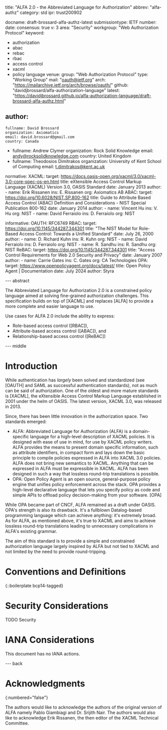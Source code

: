 title: "ALFA 2.0 - the Abbreviated Language for Authorization"
abbrev: "alfa-authz"
category: std
ipr: trust200902

docname: draft-brossard-alfa-authz-latest
submissiontype: IETF 
number:
date:
consensus: true
v: 3
area: "Security"
workgroup: "Web Authorization Protocol"
keyword:
 - authorization
 - abac
 - rebac
 - rbac
 - access control
 - xacml
 - policy language
venue:
  group: "Web Authorization Protocol"
  type: "Working Group"
  mail: "oauth@ietf.org"
  arch: "https://mailarchive.ietf.org/arch/browse/oauth/"
  github: "davidjbrossard/alfa-authorization-language"
  latest: "https://davidjbrossard.github.io/alfa-authorization-language/draft-brossard-alfa-authz.html"

author:
 -
    fullname: David Brossard
    organization: Axiomatics
    email: david.brossard@gmail.com
    country: Canada
 -
    fullname: Andrew Clymer
    organization: Rock Solid Knowledge
    email: andy@rocksolidknowledge.com
    country: United Kingdom
 -
    fullname: Theodosios Dimitrakos
    organization: University of Kent School of Computing
    email: t.dimitrakos@kent.ac.uk

normative:
  XACML:
    target: https://docs.oasis-open.org/xacml/3.0/xacml-3.0-core-spec-os-en.html
    title: eXtensible Access Control Markup Language (XACML) Version 3.0, OASIS Standard
    date: January 2013
    author:
    -
      name: Erik Rissanen
      ins: E. Rissanen
      org: Axiomatics AB
  ABAC:
    target: https://doi.org/10.6028/NIST.SP.800-162
    title: Guide to Attribute Based Access Control (ABAC) Definition and Considerations - NIST Special Publication 800-162
    date: January 2014
    author:
    -
      name: Vincent Hu
      ins: V. Hu
      org: NIST
    -
      name: David Ferraiolo
      ins: D. Ferraiolo
      org: NIST

informative:
  OAUTH: RFC6749
  RBAC:
    target: https://doi.org/10.1145/344287.344301
    title: "The NIST Model for Role-Based Access Control: Towards a Unified Standard"
    date: July 26, 2000
    author:
    -
      name: D. Richard Kuhn
      ins: R. Kuhn
      org: NIST
    -
      name: David Ferraiolo
      ins: D. Ferraiolo
      org: NIST
    -
      name: R. Sandhu
      ins: R. Sandhu
      org: NIST
  ReBAC:
    target: https://doi.org/10.1145/344287.344301
    title: "Access Control Requirements for Web 2.0 Security and Privacy"
    date: January 2007
    author:
    -
      name: Carrie Gates
      ins: C. Gates
      org: CA Technologies
  OPA:
    target: https://www.openpolicyagent.org/docs/latest/
    title: Open Policy Agent | Documentation
    date: July 2024
    author: Styra


--- abstract

The Abbreviated Language for Authorization 2.0 is a constrained policy language aimed at solving fine-grained
authorization challenges. This specification builds on top of [XACML] and replaces [ALFA] to provide a more complete
and easier language to use.

Use cases for ALFA 2.0 include the ability to express:
- Role-based access control ([RBAC]),
- Attribute-based access control ([ABAC]), and
- Relationship-based access control ([ReBAC])


--- middle

# Introduction

While authentication has _largely_ been solved and standardized (see [OAUTH] and SAML as successful authentication standards), not as much can be said of authorization. One of the oldest and more mature standards is [XACML], the eXtensible Access Control Markup Language established in 2001 under the helm of OASIS. The latest version, XACML 3.0, was released in 2013.

Since, there has been little innovation in the authorization space. Two standards emerged:

- ALFA: Abbreviated Language for Authorization (ALFA) is a domain-specific language for a high-level description of XACML policies. It is designed with ease of use in mind, for use by XACML policy writers. ALFA provides the means to present domain specific information, such as attribute identifiers, in compact form and lays down the basic principle to compile policies expressed in ALFA into XACML 3.0 policies. ALFA does not bring new semantics to XACML. Anything that can be expressed in ALFA must be expressible in XACML. ALFA has been designed in such a way that lossless round-trip translations is possible.
- OPA: Open Policy Agent is an open source, general-purpose policy engine that unifies policy enforcement across the stack. OPA provides a high-level declarative language that lets you specify policy as code and simple APIs to offload policy decision-making from your software. [OPA]

While OPA became part of CNCF, ALFA remained as a draft under OASIS. OPA's strength is also its drawback. It's a fullblown Datalog-based programming language which can achieve anything: it's extremely broad. As for ALFA, as mentioned above, it's true to XACML and aims to achieve lossless round-trip translations leading to unnecessary complications in ALFA's existing grammar.

The aim of this standard is to provide a simple and constrained authorization language largely inspired by ALFA but not tied to XACML and not limited by the need to provide round-tripping.


# Conventions and Definitions

{::boilerplate bcp14-tagged}


# Security Considerations

TODO Security


# IANA Considerations

This document has no IANA actions.


--- back

# Acknowledgments
{:numbered="false"}

The authors would like to acknowledge the authors of the original version of ALFA namely Pablo Giambiagi and Dr. Srijith Nair. The authors would also like to acknowledge Erik Rissanen, the then editor of the XACML Technical Committee.
